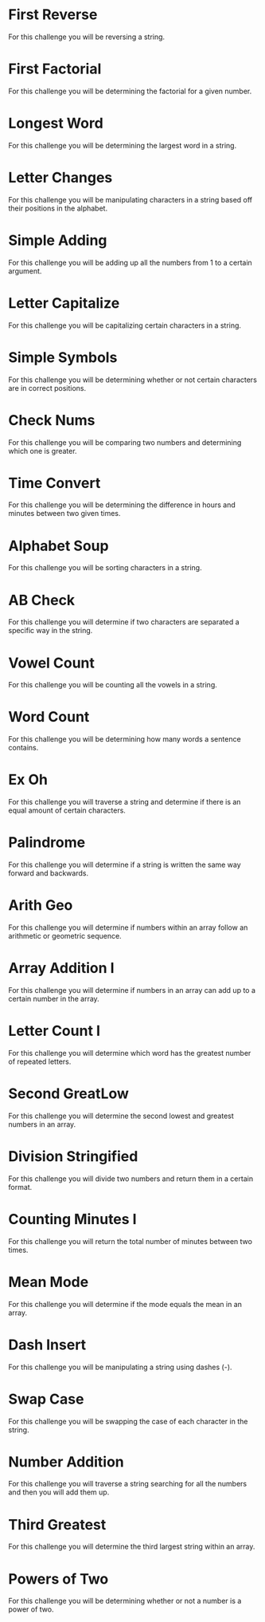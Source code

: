 # First Reverse
 For this challenge you will be reversing a string.

# First Factorial
 For this challenge you will be determining the factorial for a given number.

# Longest Word
 For this challenge you will be determining the largest word in a string.

# Letter Changes
 For this challenge you will be manipulating characters in a string based off their positions in the alphabet.

# Simple Adding
 For this challenge you will be adding up all the numbers from 1 to a certain argument.

# Letter Capitalize
 For this challenge you will be capitalizing certain characters in a string.

# Simple Symbols
 For this challenge you will be determining whether or not certain characters are in correct positions.

# Check Nums
 For this challenge you will be comparing two numbers and determining which one is greater.

# Time Convert
 For this challenge you will be determining the difference in hours and minutes between two given times.

# Alphabet Soup
 For this challenge you will be sorting characters in a string.

# AB Check
 For this challenge you will determine if two characters are separated a specific way in the string.

# Vowel Count
 For this challenge you will be counting all the vowels in a string.

# Word Count
 For this challenge you will be determining how many words a sentence contains.

# Ex Oh
 For this challenge you will traverse a string and determine if there is an equal amount of certain characters.

# Palindrome
 For this challenge you will determine if a string is written the same way forward and backwards.

# Arith Geo
 For this challenge you will determine if numbers within an array follow an arithmetic or geometric sequence.

# Array Addition I
 For this challenge you will determine if numbers in an array can add up to a certain number in the array.

# Letter Count I
 For this challenge you will determine which word has the greatest number of repeated letters.

# Second GreatLow
For this challenge you will determine the second lowest and greatest numbers in an array.

# Division Stringified
 For this challenge you will divide two numbers and return them in a certain format.

# Counting Minutes I
 For this challenge you will return the total number of minutes between two times.

# Mean Mode
 For this challenge you will determine if the mode equals the mean in an array.

# Dash Insert
 For this challenge you will be manipulating a string using dashes (-).

# Swap Case
 For this challenge you will be swapping the case of each character in the string.

# Number Addition
 For this challenge you will traverse a string searching for all the numbers and then you will add them up.

# Third Greatest
 For this challenge you will determine the third largest string within an array.

# Powers of Two
 For this challenge you will be determining whether or not a number is a power of two.
